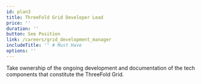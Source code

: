 ```yaml
---
id: plan3
title: ThreeFold Grid Developer Lead
price: ''
duration: ''
button: See Position
link: /careers/grid_development_manager
includeTitle: '' # Must Have
options: ''
---
```


Take ownership of the ongoing development and documentation of the tech components that constitute the ThreeFold Grid.

<!-- Passion at bringing a positive change to the world, Fluency in at least 2 dev languages, Understanding of what it takes to develop a large scale high tech infrastructure product, Fluent in English, Understand & follow Pareto 20/80 rule -->